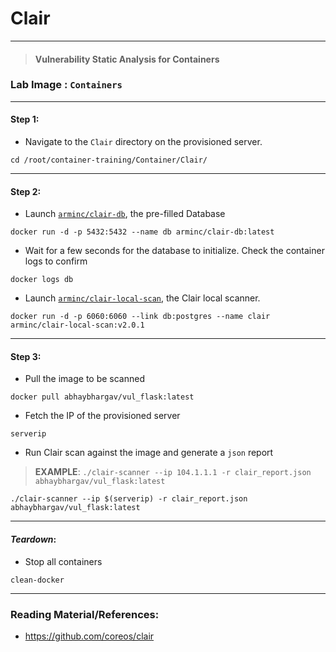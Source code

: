 # **Clair**

---

> #### Vulnerability Static Analysis for Containers

### **Lab Image : `Containers`**

---

#### Step 1:

* Navigate to the `Clair` directory on the provisioned server.

```commandline
cd /root/container-training/Container/Clair/
```

---

#### Step 2:

* Launch [`arminc/clair-db`](https://cloud.docker.com/repository/docker/arminc/clair-db), the pre-filled Database

```commandline
docker run -d -p 5432:5432 --name db arminc/clair-db:latest
```

* Wait for a few seconds for the database to initialize. Check the container logs to confirm

```commandline
docker logs db
```

* Launch [`arminc/clair-local-scan`](https://cloud.docker.com/repository/docker/arminc/clair-local-scan), the Clair local scanner.

```commandline
docker run -d -p 6060:6060 --link db:postgres --name clair arminc/clair-local-scan:v2.0.1
```

---

#### Step 3:

* Pull the image to be scanned

```commandline
docker pull abhaybhargav/vul_flask:latest
```

* Fetch the IP of the provisioned server

```commandline
serverip
```

* Run Clair scan against the image and generate a `json` report

> **EXAMPLE**: `./clair-scanner --ip 104.1.1.1 -r clair_report.json abhaybhargav/vul_flask:latest`

```commandline
./clair-scanner --ip $(serverip) -r clair_report.json abhaybhargav/vul_flask:latest
```

---

#### *Teardown*:

* Stop all containers

```commandline
clean-docker
```

---

### Reading Material/References:

* https://github.com/coreos/clair